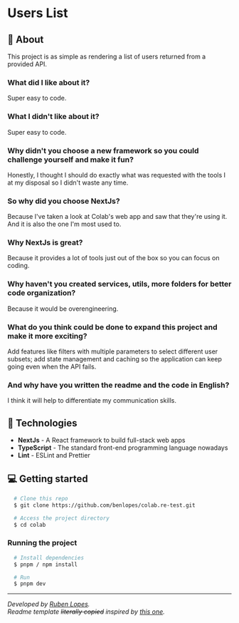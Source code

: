 # Users List

## 📝 About

This project is as simple as rendering a list of users returned from a provided API.

### What did I like about it?

Super easy to code.

### What I didn't like about it?

Super easy to code.

### Why didn't you choose a new framework so you could challenge yourself and make it fun?

Honestly, I thought I should do exactly what was requested with the tools I at my disposal so I didn't waste any time.

### So why did you choose NextJs?

Because I've taken a look at Colab's web app and saw that they're using it. And it is also the one I'm most used to.

### Why NextJs is great?

Because it provides a lot of tools just out of the box so you can focus on coding.

### Why haven't you created services, utils, more folders for better code organization?

Because it would be overengineering.

### What do you think could be done to expand this project and make it more exciting?

Add features like filters with multiple parameters to select different user subsets; add state management and caching so the application can keep going even when the API fails.

### And why have you written the readme and the code in English?

I think it will help to differentiate my communication skills.

## 🚀 Technologies

- **NextJs** - A React framework to build full-stack web apps
- **TypeScript** - The standard front-end programming language nowadays
- **Lint** - ESLint and Prettier

## 💻 Getting started

```bash
  # Clone this repo
  $ git clone https://github.com/benlopes/colab.re-test.git

  # Access the project directory
  $ cd colab
```

### Running the project

```bash
  # Install dependencies
  $ pnpm / npm install

  # Run
  $ pnpm dev
```

---

_Developed by <a href="https://www.linkedin.com/in/benlopes/" target="_blank">Ruben Lopes</a>._
\
_Readme template <span style="text-decoration:line-through">literally copied</span> inspired by <a href="https://github.com/joaowicktor/challenge-colab-users/blob/main/README.md" target="_blank">this one</a>._
